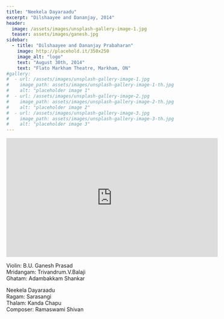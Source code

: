 ```yaml
---
title: "Neekela Dayaraadu"
excerpt: "Dilshaayee and Dananjay, 2014"
header:
  image: /assets/images/unsplash-gallery-image-1.jpg
  teaser: assets/images/ganesh.jpg
sidebar:
  - title: "Dilshaayee and Dananjay Prabaharan"
    image: http://placehold.it/350x250
    image_alt: "logo"
    text: "August 30th, 2014"
    text: "Flato Markham Theatre, Markham, ON"
#gallery:
#  - url: /assets/images/unsplash-gallery-image-1.jpg
#    image_path: assets/images/unsplash-gallery-image-1-th.jpg
#    alt: "placeholder image 1"
#  - url: /assets/images/unsplash-gallery-image-2.jpg
#    image_path: assets/images/unsplash-gallery-image-2-th.jpg
#    alt: "placeholder image 2"
#  - url: /assets/images/unsplash-gallery-image-3.jpg
#    image_path: assets/images/unsplash-gallery-image-3-th.jpg
#    alt: "placeholder image 3"
---
```

<iframe width="560" height="315" src="https://www.youtube.com/embed/btvJWlwMSdQ?si=tA7_PyhdagNnvYxb&amp;start=133" title="YouTube video player" frameborder="0" allow="accelerometer; autoplay; clipboard-write; encrypted-media; gyroscope; picture-in-picture; web-share" referrerpolicy="strict-origin-when-cross-origin" allowfullscreen></iframe>

Violin: B.U. Ganesh Prasad  
Mridangam: Trivandrum.V.Balaji  
Ghatam: Adambakkam Shankar  

Neekela Dayaraadu  
Ragam: Sarasangi  
Thalam: Kanda Chapu  
Composer: Ramaswami Shivan  
